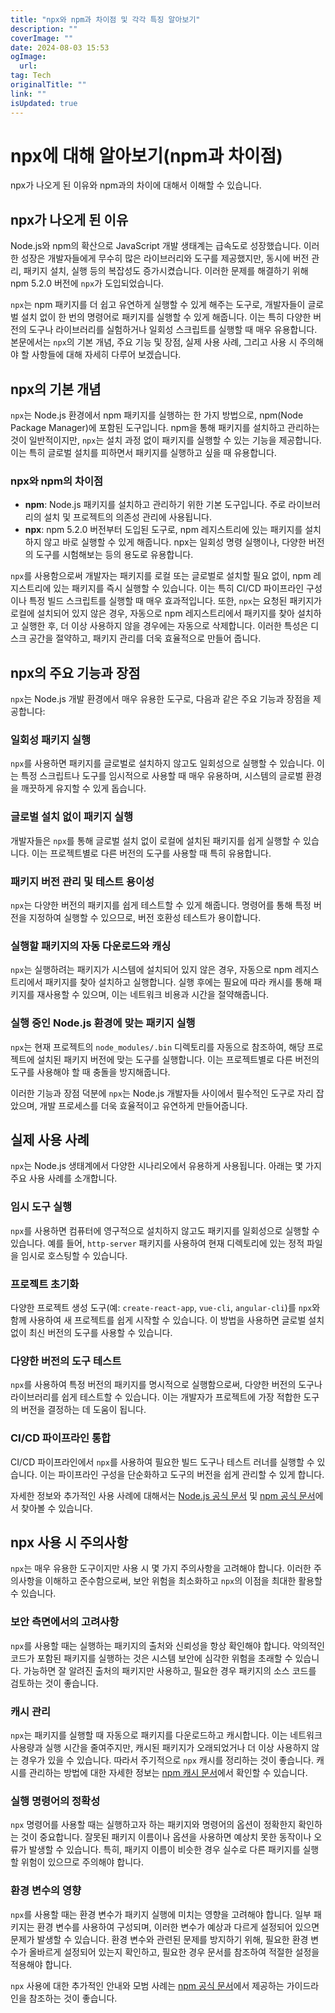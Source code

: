 ```yaml
---
title: "npx와 npm과 차이점 및 각각 특징 알아보기"
description: ""
coverImage: ""
date: 2024-08-03 15:53
ogImage:
  url:
tag: Tech
originalTitle: ""
link: ""
isUpdated: true
---
```


# npx에 대해 알아보기(npm과 차이점)

npx가 나오게 된 이유와 npm과의 차이에 대해서 이해할 수 있습니다.

## npx가 나오게 된 이유

Node.js와 npm의 확산으로 JavaScript 개발 생태계는 급속도로 성장했습니다. 이러한 성장은 개발자들에게 무수히 많은 라이브러리와 도구를 제공했지만, 동시에 버전 관리, 패키지 설치, 실행 등의 복잡성도 증가시켰습니다. 이러한 문제를 해결하기 위해 npm 5.2.0 버전에 `npx`가 도입되었습니다.

`npx`는 npm 패키지를 더 쉽고 유연하게 실행할 수 있게 해주는 도구로, 개발자들이 글로벌 설치 없이 한 번의 명령어로 패키지를 실행할 수 있게 해줍니다. 이는 특히 다양한 버전의 도구나 라이브러리를 실험하거나 일회성 스크립트를 실행할 때 매우 유용합니다. 본문에서는 `npx`의 기본 개념, 주요 기능 및 장점, 실제 사용 사례, 그리고 사용 시 주의해야 할 사항들에 대해 자세히 다루어 보겠습니다.

## npx의 기본 개념

`npx`는 Node.js 환경에서 npm 패키지를 실행하는 한 가지 방법으로, npm(Node Package Manager)에 포함된 도구입니다. npm을 통해 패키지를 설치하고 관리하는 것이 일반적이지만, `npx`는 설치 과정 없이 패키지를 실행할 수 있는 기능을 제공합니다. 이는 특히 글로벌 설치를 피하면서 패키지를 실행하고 싶을 때 유용합니다.

<!-- seedividend - 사각형 -->

<ins class="adsbygoogle"
     style="display:block"
     data-ad-client="ca-pub-4877378276818686"
     data-ad-slot="1898504329"
     data-ad-format="auto"
     data-full-width-responsive="true"></ins>

<script>
     (adsbygoogle = window.adsbygoogle || []).push({});
</script>

### npx와 npm의 차이점

- **npm**: Node.js 패키지를 설치하고 관리하기 위한 기본 도구입니다. 주로 라이브러리의 설치 및 프로젝트의 의존성 관리에 사용됩니다.
- **npx**: npm 5.2.0 버전부터 도입된 도구로, npm 레지스트리에 있는 패키지를 설치하지 않고 바로 실행할 수 있게 해줍니다. npx는 일회성 명령 실행이나, 다양한 버전의 도구를 시험해보는 등의 용도로 유용합니다.

`npx`를 사용함으로써 개발자는 패키지를 로컬 또는 글로벌로 설치할 필요 없이, npm 레지스트리에 있는 패키지를 즉시 실행할 수 있습니다. 이는 특히 CI/CD 파이프라인 구성이나 특정 빌드 스크립트를 실행할 때 매우 효과적입니다. 또한, `npx`는 요청된 패키지가 로컬에 설치되어 있지 않은 경우, 자동으로 npm 레지스트리에서 패키지를 찾아 설치하고 실행한 후, 더 이상 사용하지 않을 경우에는 자동으로 삭제합니다. 이러한 특성은 디스크 공간을 절약하고, 패키지 관리를 더욱 효율적으로 만들어 줍니다.

## npx의 주요 기능과 장점

`npx`는 Node.js 개발 환경에서 매우 유용한 도구로, 다음과 같은 주요 기능과 장점을 제공합니다:

### 일회성 패키지 실행

`npx`를 사용하면 패키지를 글로벌로 설치하지 않고도 일회성으로 실행할 수 있습니다. 이는 특정 스크립트나 도구를 임시적으로 사용할 때 매우 유용하며, 시스템의 글로벌 환경을 깨끗하게 유지할 수 있게 돕습니다.

### 글로벌 설치 없이 패키지 실행

개발자들은 `npx`를 통해 글로벌 설치 없이 로컬에 설치된 패키지를 쉽게 실행할 수 있습니다. 이는 프로젝트별로 다른 버전의 도구를 사용할 때 특히 유용합니다.

### 패키지 버전 관리 및 테스트 용이성

`npx`는 다양한 버전의 패키지를 쉽게 테스트할 수 있게 해줍니다. 명령어를 통해 특정 버전을 지정하여 실행할 수 있으므로, 버전 호환성 테스트가 용이합니다.

### 실행할 패키지의 자동 다운로드와 캐싱

`npx`는 실행하려는 패키지가 시스템에 설치되어 있지 않은 경우, 자동으로 npm 레지스트리에서 패키지를 찾아 설치하고 실행합니다. 실행 후에는 필요에 따라 캐시를 통해 패키지를 재사용할 수 있으며, 이는 네트워크 비용과 시간을 절약해줍니다.

<!-- seedividend - 사각형 -->

<ins class="adsbygoogle"
     style="display:block"
     data-ad-client="ca-pub-4877378276818686"
     data-ad-slot="1898504329"
     data-ad-format="auto"
     data-full-width-responsive="true"></ins>

<script>
     (adsbygoogle = window.adsbygoogle || []).push({});
</script>

### 실행 중인 Node.js 환경에 맞는 패키지 실행

`npx`는 현재 프로젝트의 `node_modules/.bin` 디렉토리를 자동으로 참조하여, 해당 프로젝트에 설치된 패키지 버전에 맞는 도구를 실행합니다. 이는 프로젝트별로 다른 버전의 도구를 사용해야 할 때 충돌을 방지해줍니다.

이러한 기능과 장점 덕분에 `npx`는 Node.js 개발자들 사이에서 필수적인 도구로 자리 잡았으며, 개발 프로세스를 더욱 효율적이고 유연하게 만들어줍니다.

## 실제 사용 사례

`npx`는 Node.js 생태계에서 다양한 시나리오에서 유용하게 사용됩니다. 아래는 몇 가지 주요 사용 사례를 소개합니다.

### 임시 도구 실행

`npx`를 사용하면 컴퓨터에 영구적으로 설치하지 않고도 패키지를 일회성으로 실행할 수 있습니다. 예를 들어, `http-server` 패키지를 사용하여 현재 디렉토리에 있는 정적 파일을 임시로 호스팅할 수 있습니다.

### 프로젝트 초기화

다양한 프로젝트 생성 도구(예: `create-react-app`, `vue-cli`, `angular-cli`)를 `npx`와 함께 사용하여 새 프로젝트를 쉽게 시작할 수 있습니다. 이 방법을 사용하면 글로벌 설치 없이 최신 버전의 도구를 사용할 수 있습니다.

### 다양한 버전의 도구 테스트

`npx`를 사용하여 특정 버전의 패키지를 명시적으로 실행함으로써, 다양한 버전의 도구나 라이브러리를 쉽게 테스트할 수 있습니다. 이는 개발자가 프로젝트에 가장 적합한 도구의 버전을 결정하는 데 도움이 됩니다.

### CI/CD 파이프라인 통합

CI/CD 파이프라인에서 `npx`를 사용하여 필요한 빌드 도구나 테스트 러너를 실행할 수 있습니다. 이는 파이프라인 구성을 단순화하고 도구의 버전을 쉽게 관리할 수 있게 합니다.

자세한 정보와 추가적인 사용 사례에 대해서는 [Node.js 공식 문서](https://nodejs.org/en/) 및 [npm 공식 문서](https://docs.npmjs.com/)에서 찾아볼 수 있습니다.

<!-- seedividend - 사각형 -->

<ins class="adsbygoogle"
     style="display:block"
     data-ad-client="ca-pub-4877378276818686"
     data-ad-slot="1898504329"
     data-ad-format="auto"
     data-full-width-responsive="true"></ins>

<script>
     (adsbygoogle = window.adsbygoogle || []).push({});
</script>

## npx 사용 시 주의사항

`npx`는 매우 유용한 도구이지만 사용 시 몇 가지 주의사항을 고려해야 합니다. 이러한 주의사항을 이해하고 준수함으로써, 보안 위험을 최소화하고 `npx`의 이점을 최대한 활용할 수 있습니다.

### 보안 측면에서의 고려사항

`npx`를 사용할 때는 실행하는 패키지의 출처와 신뢰성을 항상 확인해야 합니다. 악의적인 코드가 포함된 패키지를 실행하는 것은 시스템 보안에 심각한 위험을 초래할 수 있습니다. 가능하면 잘 알려진 출처의 패키지만 사용하고, 필요한 경우 패키지의 소스 코드를 검토하는 것이 좋습니다.

### 캐시 관리

`npx`는 패키지를 실행할 때 자동으로 패키지를 다운로드하고 캐시합니다. 이는 네트워크 사용량과 실행 시간을 줄여주지만, 캐시된 패키지가 오래되었거나 더 이상 사용하지 않는 경우가 있을 수 있습니다. 따라서 주기적으로 `npx` 캐시를 정리하는 것이 좋습니다. 캐시를 관리하는 방법에 대한 자세한 정보는 [npm 캐시 문서](https://docs.npmjs.com/cli/v7/commands/npm-cache)에서 확인할 수 있습니다.

### 실행 명령어의 정확성

`npx` 명령어를 사용할 때는 실행하고자 하는 패키지와 명령어의 옵션이 정확한지 확인하는 것이 중요합니다. 잘못된 패키지 이름이나 옵션을 사용하면 예상치 못한 동작이나 오류가 발생할 수 있습니다. 특히, 패키지 이름이 비슷한 경우 실수로 다른 패키지를 실행할 위험이 있으므로 주의해야 합니다.

### 환경 변수의 영향

`npx`를 사용할 때는 환경 변수가 패키지 실행에 미치는 영향을 고려해야 합니다. 일부 패키지는 환경 변수를 사용하여 구성되며, 이러한 변수가 예상과 다르게 설정되어 있으면 문제가 발생할 수 있습니다. 환경 변수와 관련된 문제를 방지하기 위해, 필요한 환경 변수가 올바르게 설정되어 있는지 확인하고, 필요한 경우 문서를 참조하여 적절한 설정을 적용해야 합니다.

`npx` 사용에 대한 추가적인 안내와 모범 사례는 [npm 공식 문서](https://docs.npmjs.com/)에서 제공하는 가이드라인을 참조하는 것이 좋습니다.
